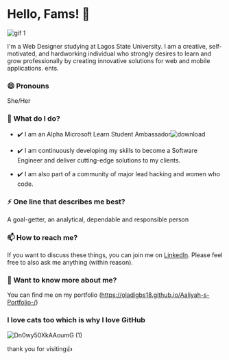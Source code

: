 

<!--
**Oladigbs18/Oladigbs18** is a ✨ _special_ ✨ repository because its `README.md` (this file) appears on your GitHub profile.

Here are some ideas to get you started:

- 🔭 I’m currently working on ...
- 🌱 I’m currently learning ...
- 👯 I’m looking to collaborate on ...
- 🤔 I’m looking for help with ...
- 💬 Ask me about ...
- 📫 How to reach me: ...
- 😄 Pronouns: ...
- ⚡ Fun fact: ...
-->


# Hello, Fams! 👋
![gif 1](https://github.com/elangosundar/awesome-README-templates/assets/100875512/93c09dbc-33bd-4295-8947-ba5321c56444)

I'm a Web Designer studying at Lagos State University. I am a creative, self-motivated, and hardworking individual who strongly desires to learn and grow professionally by creating innovative solutions for web and mobile applications. ents.

### 😄 Pronouns
She/Her

### 🌱 What do I do?
- ✔️ I am an Alpha Microsoft Learn Student Ambassador![download](https://github.com/Oladigbs18/Oladigbs18/assets/100875512/1de06116-1c09-485a-97ad-4b6df73f928a)

- ✔️ I am continuously developing my skills to become a Software Engineer and deliver cutting-edge solutions to my clients.

- ✔️ I am also part of a community of major lead hacking  and women who code.

### ⚡ One line that describes me best? 
A goal-getter, an analytical, dependable and responsible person


### 📫 How to reach me?
If you want to discuss these things, you can join me on [LinkedIn](https://www.linkedin.com/in/aaliyah-oladigbolu-54a452244/). Please feel free to also ask me anything (within reason).

### 💬 Want to know more about me?
You can find me on my portfolio (https://oladigbs18.github.io/Aaliyah-s-Portfolio-/)

### I love cats too which is why I love GitHub  
![Dn0wy50XkAAoumG (1)](https://github.com/Oladigbs18/Oladigbs18/assets/100875512/71fbddd9-501f-4205-8a7b-cbdaa2d187c1)

thank you for visiting👍 
